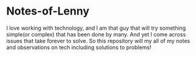 # Notes-of-Lenny
I love working with technology, and I am that guy that will try something simple(or complex) that has been done by many. And yet I come across issues that take forever to solve. So this repository will my all of my notes and observations on tech including solutions to problems!
